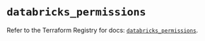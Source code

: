 # `databricks_permissions`

Refer to the Terraform Registry for docs: [`databricks_permissions`](https://registry.terraform.io/providers/databricks/databricks/1.37.1/docs/resources/permissions).

